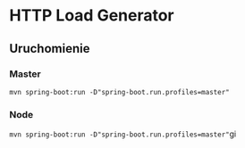 # HTTP Load Generator

## Uruchomienie
### Master
`mvn spring-boot:run -D"spring-boot.run.profiles=master"`
### Node
`mvn spring-boot:run -D"spring-boot.run.profiles=master"`gi